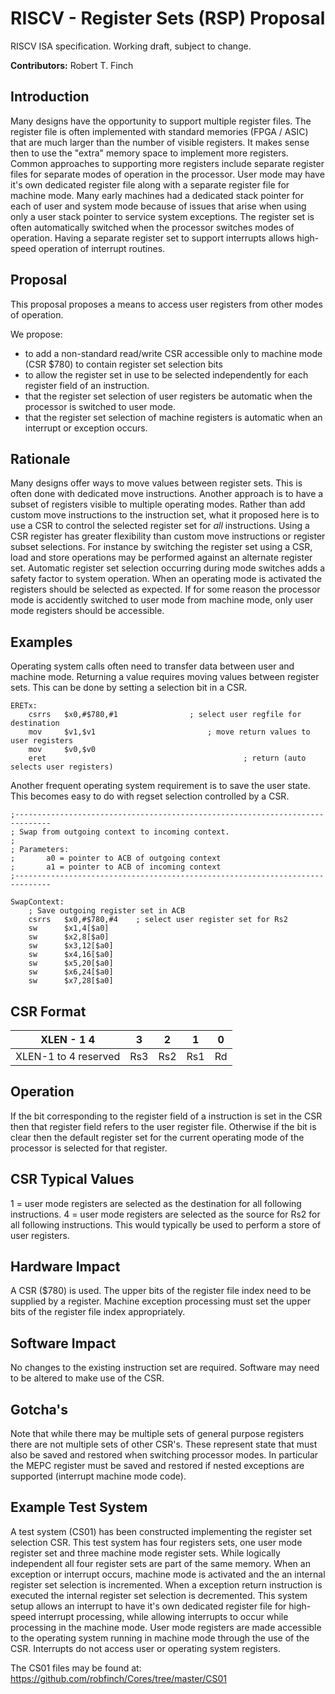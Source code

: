 # RISCV - Register Sets (RSP) Proposal
RISCV ISA specification. Working draft, subject to change.

<strong>Contributors:</strong> Robert T. Finch

## Introduction
Many designs have the opportunity to support multiple register files. The register file is often implemented with standard memories (FPGA / ASIC) that are much larger than the number of visible registers.
It makes sense then to use the "extra" memory space to implement more registers. Common approaches to supporting more registers include separate register files for separate modes of operation in the processor.
User mode may have it's own dedicated register file along with a separate register file for machine mode. Many early machines had a dedicated stack pointer for each of user and system mode because of issues that arise when using only a user stack pointer to service system exceptions.
The register set is often automatically switched when the processor switches modes of operation.
Having a separate register set to support interrupts allows high-speed operation of interrupt routines.

## Proposal
This proposal proposes a means to access user registers from other modes of operation.

We propose:

* to add a non-standard read/write CSR accessible only to machine mode (CSR $780) to contain register set selection bits
* to allow the register set in use to be selected independently for each register field of an instruction.
* that the register set selection of user registers be automatic when the processor is switched to user mode.
* that the register set selection of machine registers is automatic when an interrupt or exception occurs.

## Rationale
Many designs offer ways to move values between register sets. This is often done with dedicated move instructions. Another approach is to have a subset of registers visible to multiple operating modes.
Rather than add custom move instructions to the instruction set, what it proposed here is to use a CSR to control the selected register set for *all* instructions.
Using a CSR register has greater flexibility than custom move instructions or register subset selections. For instance by switching the register set using a CSR, load and store operations may be performed against an alternate register set.
Automatic register set selection occurring during mode switches adds a safety factor to system operation. When an operating mode is activated the registers should be selected as expected. If for some reason the processor mode is accidently switched to user mode from machine mode, only user mode registers should be accessible.

## Examples
Operating system calls often need to transfer data between user and machine mode. Returning a value requires moving values between register sets.
This can be done by setting a selection bit in a CSR.

```r5a
ERETx:
	csrrs	$x0,#$780,#1				; select user regfile for destination
	mov		$v1,$v1							; move return values to user registers
	mov		$v0,$v0
	eret											; return (auto selects user registers)
```

Another frequent operating system requirement is to save the user state. This becomes easy to do with regset selection controlled by a CSR.

```r5a
;------------------------------------------------------------------------------
; Swap from outgoing context to incoming context.
;
; Parameters:
;		a0 = pointer to ACB of outgoing context
;		a1 = pointer to ACB of incoming context
;------------------------------------------------------------------------------

SwapContext:
	; Save outgoing register set in ACB
	csrrs	$x0,#$780,#4	; select user register set for Rs2
	sw		$x1,4[$a0]
	sw		$x2,8[$a0]
	sw		$x3,12[$a0]
	sw		$x4,16[$a0]
	sw		$x5,20[$a0]
	sw		$x6,24[$a0]
	sw		$x7,28[$a0]
```

## CSR Format
| XLEN - 1            4 |  3  |  2  |  1  |  0 |
|-----------------------|-----|-----|-----|----|
| XLEN-1 to 4 reserved  | Rs3 | Rs2 | Rs1 | Rd |

## Operation
If the bit corresponding to the register field of a instruction is set in the CSR then that register field refers to the user register file.
Otherwise if the bit is clear then the default register set for the current operating mode of the processor is selected for that register.

## CSR Typical Values
1 = user mode registers are selected as the destination for all following instructions.
4 = user mode registers are selected as the source for Rs2 for all following instructions. This would typically be used to perform a store of user registers.

## Hardware Impact
A CSR ($780) is used. The upper bits of the register file index need to be supplied by a register. Machine exception processing must set the upper bits of the register file index appropriately.

## Software Impact
No changes to the existing instruction set are required. Software may need to be altered to make use of the CSR.

## Gotcha's
Note that while there may be multiple sets of general purpose registers there are not multiple sets of other CSR's. These represent state that must also be saved and restored when switching processor modes.
In particular the MEPC register must be saved and restored if nested exceptions are supported (interrupt machine mode code).

## Example Test System
A test system (CS01) has been constructed implementing the register set selection CSR. This test system has four registers sets, one user mode register set and three machine mode register sets. While logically independent all four register sets are part of the same memory.
When an exception or interrupt occurs, machine mode is activated and the an internal register set selection is incremented. When a exception return instruction is executed the internal register set selection is decremented.
This system setup allows an interrupt to have it's own dedicated register file for high-speed interrupt processing, while allowing interrupts to occur while processing in the machine mode.
User mode registers are made accessible to the operating system running in machine mode through the use of the CSR. Interrupts do not access user or operating system registers.

The CS01 files may be found at: https://github.com/robfinch/Cores/tree/master/CS01
